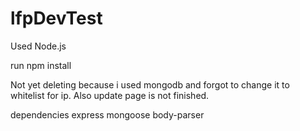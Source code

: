 # lfpDevTest
Used Node.js


run npm install

Not yet deleting because i used mongodb and forgot to change it to whitelist for ip. Also update page is not finished.

dependencies 
express
mongoose
body-parser

